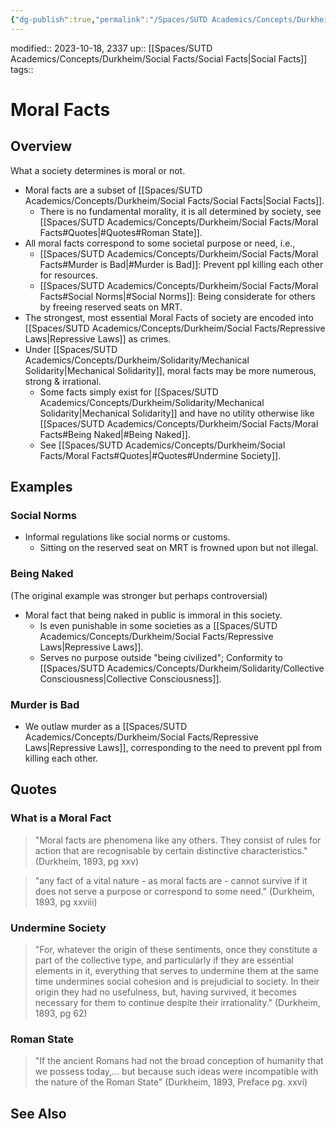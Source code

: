 ```yaml
---
{"dg-publish":true,"permalink":"/Spaces/SUTD Academics/Concepts/Durkheim/Social Facts/Moral Facts/","tags":["created/2023/Oct"]}
---
```


modified:: 2023-10-18, 2337
up:: [[Spaces/SUTD Academics/Concepts/Durkheim/Social Facts/Social Facts\|Social Facts]]
tags::

# Moral Facts

## Overview

What a society determines is moral or not.

- Moral facts are a subset of [[Spaces/SUTD Academics/Concepts/Durkheim/Social Facts/Social Facts\|Social Facts]].
	- There is no fundamental morality, it is all determined by society, see [[Spaces/SUTD Academics/Concepts/Durkheim/Social Facts/Moral Facts#Quotes\|#Quotes#Roman State]].
- All moral facts correspond to some societal purpose or need, i.e.,
	- [[Spaces/SUTD Academics/Concepts/Durkheim/Social Facts/Moral Facts#Murder is Bad\|#Murder is Bad]]: Prevent ppl killing each other for resources.
	- [[Spaces/SUTD Academics/Concepts/Durkheim/Social Facts/Moral Facts#Social Norms\|#Social Norms]]: Being considerate for others by freeing reserved seats on MRT.
- The strongest, most essential Moral Facts of society are encoded into [[Spaces/SUTD Academics/Concepts/Durkheim/Social Facts/Repressive Laws\|Repressive Laws]] as crimes.
- Under [[Spaces/SUTD Academics/Concepts/Durkheim/Solidarity/Mechanical Solidarity\|Mechanical Solidarity]], moral facts may be more numerous, strong & irrational.
	- Some facts simply exist for [[Spaces/SUTD Academics/Concepts/Durkheim/Solidarity/Mechanical Solidarity\|Mechanical Solidarity]] and have no utility otherwise like [[Spaces/SUTD Academics/Concepts/Durkheim/Social Facts/Moral Facts#Being Naked\|#Being Naked]].
	- See [[Spaces/SUTD Academics/Concepts/Durkheim/Social Facts/Moral Facts#Quotes\|#Quotes#Undermine Society]].

## Examples

### Social Norms

- Informal regulations like social norms or customs.
	- Sitting on the reserved seat on MRT is frowned upon but not illegal.

### Being Naked

(The original example was stronger but perhaps controversial)

- Moral fact that being naked in public is immoral in this society.
	- Is even punishable in some societies as a [[Spaces/SUTD Academics/Concepts/Durkheim/Social Facts/Repressive Laws\|Repressive Laws]].
	- Serves no purpose outside "being civilized"; Conformity to [[Spaces/SUTD Academics/Concepts/Durkheim/Solidarity/Collective Consciousness\|Collective Consciousness]].

### Murder is Bad

- We outlaw murder as a [[Spaces/SUTD Academics/Concepts/Durkheim/Social Facts/Repressive Laws\|Repressive Laws]], corresponding to the need to prevent ppl from killing each other.

## Quotes

### What is a Moral Fact

> "Moral facts are phenomena like any others. They consist of rules for action that are recognisable by certain distinctive characteristics." (Durkheim, 1893, pg xxv)

> "any fact of a vital nature - as moral facts are - cannot survive if it does not serve a purpose or correspond to some need." (Durkheim, 1893, pg xxviii)

### Undermine Society

> "For, whatever the origin of these sentiments, once they constitute a part of the collective type, and particularly if they are essential elements in it, everything that serves to undermine them at the same time undermines social cohesion and is prejudicial to society. In their origin they had no usefulness, but, having survived, it becomes necessary for them to continue despite their irrationality." (Durkheim, 1893, pg 62)

### Roman State

> "If the ancient Romans had not the broad conception of humanity that we possess today,… but because such ideas were incompatible with the nature of the Roman State" (Durkheim, 1893, Preface pg. xxvi)

## See Also
